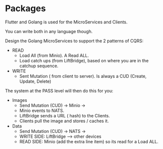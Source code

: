 # Packages

Flutter and Golang is used for the MicroServices and Clients.

You can write both in any language though.

Design the Golang MicroServices to support the 2 patterns of CQRS:
- READ
  - Load All (from Minio). A Read ALL.
  - Load catch ups (from LiftBridge), based on where you are in the catchup sequence.
- WRITE
  - Sent Mutation ( from client to server). Is always a CUD (Create, Update, Delete)

The system at the PASS level will then do this for you:
- Images
  - Send Mutation (CUD) → Minio →
  - Minio events to NATS.
  - LiftBridge sends a URL ( hash) to the Clients.
  - Clients pull the image and stores / caches it.
- Data
  - Send Mutation (CUD) → NATS →
  - WRITE SIDE: LiftBridge --> other devices
  - READ SIDE: Minio (add the extra line item) so its read for a Load ALL.
